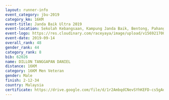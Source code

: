 ```yaml
---
layout: runner-info 
event_category: jbu-2019 
category_km: 16KM 
event-title: Janda Baik Ultra 2019  
event-location: Sekolah Kebangsaan, Kampung Janda Baik, Bentong, Pahang, Malaysia 
event-logo: https://res.cloudinary.com/raceyaya/image/upload/v1569217009/logo/janda-baik_vch1pc.jpg 
event-date: 2019-09-14 
overall_rank: 48
gender_rank: 44
category_rank: 8
bib: 62026
name: DILLON TANGGAPAN DANIEL
distance: 16KM
category: 16KM Men Veteran
gender: Male
finish: 2-12-34
country: Malaysia
certificate: https://drive.google.com/file/d/1r2AmbqdCNevSYhKEFD-cs5gAdVtc84c6/view?usp=sharing
---
```

